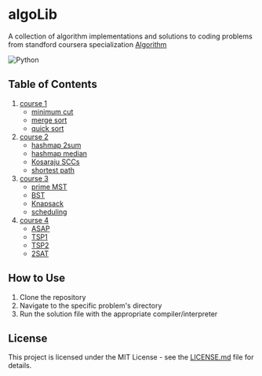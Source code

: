 # algoLib
A collection of algorithm implementations and solutions to coding problems from standford coursera specialization
[Algorithm](https://www.coursera.org/specializations/algorithms)

![Python](https://img.shields.io/badge/Python-3776AB?style=for-the-badge&logo=python&logoColor=white)

## Table of Contents
1. [course 1](Stanford_algo1)
	- [minimum cut](Stanford_algo1/min_cut.py)
	- [merge sort](Stanford_algo1/mergesort.py)
	- [quick sort](Stanford_algo1/quick_sort.py)
2. [course 2](Stanford_algo2)
	- [hashmap 2sum](Stanford_algo2/hash_2sum.py)
	- [hashmap median](Stanford_algo2/heap_median.py)
	- [Kosaraju SCCs](Stanford_algo2/kosarajuSCCs.py)
	- [shortest path](Stanford_algo2/shortest_path.py)
3. [course 3](Stanford_algo3)
	- [prime MST](Stanford_algo3/Prim_MST.py)
	- [BST](Stanford_algo3/bst.py)
	- [Knapsack](Stanford_algo3/knapsack.py)
	- [scheduling](Stanford_algo3/scheduling.py)
4. [course 4](Stanford_algo4)
	- [ASAP](Stanford_algo4/W1_ASAP.py)
	- [TSP1](Stanford_algo4/W2_TSP.py)
	- [TSP2](Stanford_algo4/W3_TSP.py)
	- [2SAT](Stanford_algo4/W4_2SAT.py)

## How to Use
1. Clone the repository
2. Navigate to the specific problem's directory
3. Run the solution file with the appropriate compiler/interpreter

## License
This project is licensed under the MIT License - see the [LICENSE.md](LICENSE.md) file for details.

